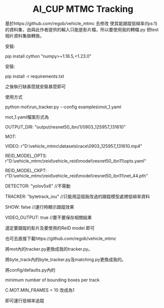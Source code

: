 <h1 align="center"> AI_CUP MTMC Tracking</h1>

基於https://github.com/regob/vehicle_mtmc 去修改 使其能跟蹤低幀率(fps:1)的資料集，由與此作者提供的輸入只能是影片檔，所以要使用我的轉檔.py 把test相片資料集做轉換。

安裝:

pip install cython "numpy>=1.18.5,<1.23.0"

安裝:

pip install -r requirements.txt

之後執行缺甚麼就安裝甚麼即可
  

使用方式 

python mot\run_tracker.py --config examples\mot_1.yaml


mot_1.yaml檔案形式為

OUTPUT_DIR: "output/resnet50_ibn/1/0903_125957_131610"

MOT:

  VIDEO: r"D:\vehicle_mtmc\datasets\race\0903_125957_131610.mp4"
  
  REID_MODEL_OPTS: r"D:\vehicle_mtmc\reid\vehicle_reid\model\resnet50_ibn11\opts.yaml"
  
  REID_MODEL_CKPT: r"D:\vehicle_mtmc\reid\vehicle_reid\model\resnet50_ibn11\net_44.pth"
  
  DETECTOR: "yolov5x6"      //不需動
  
  TRACKER: "bytetrack_iou"  //只能用這個我改過的跟蹤模型處裡低幀率資料 
  
  SHOW: false               //運行時顯示跟蹤效果
  
  VIDEO_OUTPUT: true        //要不要保存相關結果

  
  選定要跟蹤的影片及要使用的ReID model 即可


也可去直接下載https://github.com/regob/vehicle_mtmc

將mot內的tracker.py更換成我的tracker.py。

將byte_track內的byte_tracker.py及matching.py更換成我的。

將config/defaults.py內的

minimum number of bounding boxes per track

C.MOT.MIN_FRAMES = 10 改成為1

即可運行低幀率追蹤
  

